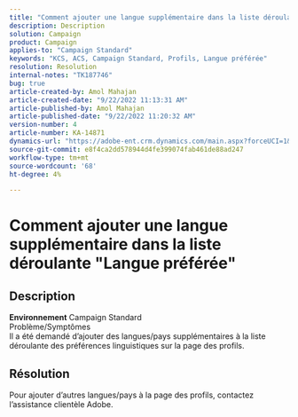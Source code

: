 ```yaml
---
title: "Comment ajouter une langue supplémentaire dans la liste déroulante \"Langue préférée\""
description: Description
solution: Campaign
product: Campaign
applies-to: "Campaign Standard"
keywords: "KCS, ACS, Campaign Standard, Profils, Langue préférée"
resolution: Resolution
internal-notes: "TK187746"
bug: true
article-created-by: Amol Mahajan
article-created-date: "9/22/2022 11:13:31 AM"
article-published-by: Amol Mahajan
article-published-date: "9/22/2022 11:20:32 AM"
version-number: 4
article-number: KA-14871
dynamics-url: "https://adobe-ent.crm.dynamics.com/main.aspx?forceUCI=1&pagetype=entityrecord&etn=knowledgearticle&id=499d7f92-673a-ed11-9db0-002248086d3d"
source-git-commit: e8f4ca2dd578944d4fe399074fab461de88ad247
workflow-type: tm+mt
source-wordcount: '68'
ht-degree: 4%

---
```


# Comment ajouter une langue supplémentaire dans la liste déroulante &quot;Langue préférée&quot;

## Description

<b>Environnement</b>
Campaign Standard
<br>Problème/Symptômes<br>
Il a été demandé d’ajouter des langues/pays supplémentaires à la liste déroulante des préférences linguistiques sur la page des profils.


## Résolution


Pour ajouter d’autres langues/pays à la page des profils, contactez l’assistance clientèle Adobe.
